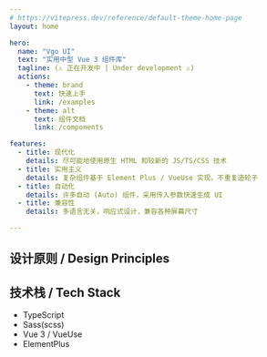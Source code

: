```yaml
---
# https://vitepress.dev/reference/default-theme-home-page
layout: home

hero:
  name: "Vgo UI"
  text: "实用中型 Vue 3 组件库"
  tagline: (⚠️ 正在开发中 | Under development ⚠️) 
  actions:
    - theme: brand
      text: 快速上手
      link: /examples
    - theme: alt
      text: 组件文档
      link: /components

features:
  - title: 现代化
    details: 尽可能地使用原生 HTML 和较新的 JS/TS/CSS 技术
  - title: 实用主义
    details: 复杂组件基于 Element Plus / VueUse 实现，不重复造轮子
  - title: 自动化
    details: 许多自动 (Auto) 组件，采用传入参数快速生成 UI
  - title: 兼容性
    details: 多语言无关，响应式设计，兼容各种屏幕尺寸

---
```



## 设计原则 / Design Principles

## 技术栈 / Tech Stack

- TypeScript
- Sass(scss)
- Vue 3 / VueUse
- ElementPlus